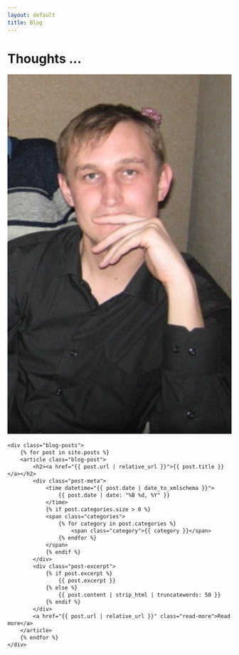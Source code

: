 ```yaml
---
layout: default
title: Blog
---
```


<div class="page-header">
    <h1 class="page-title">Thoughts ...</h1>
</div>

<div class="page-content">
    <img src="/assets/images/drunk.jpg" alt="Andrej far from being sober" class="blog-photo" onerror="this.style.display='none'">
    
    <div class="blog-posts">
        {% for post in site.posts %}
        <article class="blog-post">
            <h2><a href="{{ post.url | relative_url }}">{{ post.title }}</a></h2>
            <div class="post-meta">
                <time datetime="{{ post.date | date_to_xmlschema }}">
                    {{ post.date | date: "%B %d, %Y" }}
                </time>
                {% if post.categories.size > 0 %}
                <span class="categories">
                    {% for category in post.categories %}
                        <span class="category">{{ category }}</span>
                    {% endfor %}
                </span>
                {% endif %}
            </div>
            <div class="post-excerpt">
                {% if post.excerpt %}
                    {{ post.excerpt }}
                {% else %}
                    {{ post.content | strip_html | truncatewords: 50 }}
                {% endif %}
            </div>
            <a href="{{ post.url | relative_url }}" class="read-more">Read more</a>
        </article>
        {% endfor %}
    </div>
</div>
